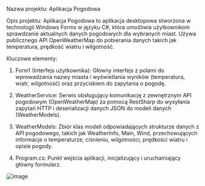 Nazwa projektu: Aplikacja Pogodowa

Opis projektu: Aplikacja Pogodowa to aplikacja desktopowa stworzona w technologii Windows Forms w języku C#, która umożliwia użytkownikom sprawdzanie aktualnych danych pogodowych dla wybranych miast. Używa publicznego API OpenWeatherMap do pobierania danych takich jak temperatura, prędkość wiatru i wilgotność.

Kluczowe elementy:

1. Form1 (Interfejs użytkownika): Główny interfejs z polami do wprowadzania nazwy miasta i wyświetlania wyników (temperatura, wiatr, wilgotność) oraz przyciskiem do zapytania o pogodę.

2. WeatherService: Serwis obsługujący komunikację z zewnętrznym API pogodowym (OpenWeatherMap) za pomocą RestSharp do wysyłania zapytań HTTP i deserializacji danych JSON do modeli danych (WeatherModels).

3. WeatherModels: Zbiór klas modeli odpowiadających strukturze danych z API pogodowego, takich jak WeatherInfo, Main, Wind, przechowujących informacje o temperaturze, ciśnieniu, wilgotności, prędkości wiatru i opisie pogody.

4. Program.cs: Punkt wejścia aplikacji, inicjalizujący i uruchamiający główny formularz.

![image](https://github.com/pitrusik/PogodaApp/assets/91748205/cd4c0cc1-bc0a-409a-930e-48349f5a93df)
